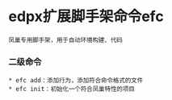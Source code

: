 # edpx扩展脚手架命令efc

    凤巢专用脚手架，用于自动环境构建、代码

### 二级命令

    * efc add：添加行为，添加符合命令格式的文件
    * efc init：初始化一个符合凤巢特性的项目

